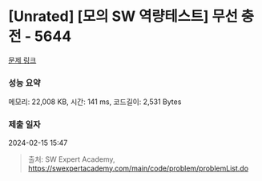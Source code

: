 # [Unrated] [모의 SW 역량테스트] 무선 충전 - 5644 

[문제 링크](https://swexpertacademy.com/main/code/problem/problemDetail.do?contestProbId=AWXRDL1aeugDFAUo) 

### 성능 요약

메모리: 22,008 KB, 시간: 141 ms, 코드길이: 2,531 Bytes

### 제출 일자

2024-02-15 15:47



> 출처: SW Expert Academy, https://swexpertacademy.com/main/code/problem/problemList.do